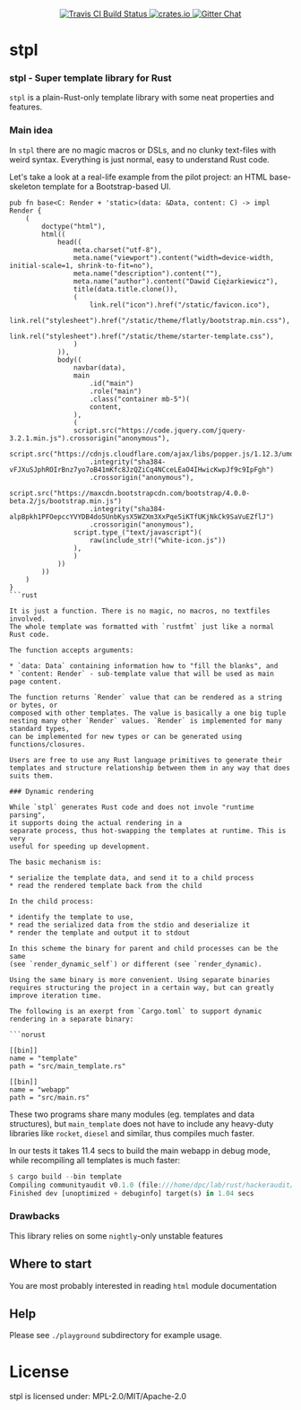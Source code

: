 <!-- README.md is auto-generated from README.tpl with `cargo readme` -->

<p align="center">
  <a href="https://travis-ci.org/dpc/stpl">
      <img src="https://img.shields.io/travis/dpc/stpl/master.svg?style=flat-square" alt="Travis CI Build Status">
  </a>
  <a href="https://crates.io/crates/stpl">
      <img src="http://meritbadge.herokuapp.com/stpl?style=flat-square" alt="crates.io">
  </a>
  <a href="https://gitter.im/dpc/stpl">
      <img src="https://img.shields.io/badge/GITTER-join%20chat-green.svg?style=flat-square" alt="Gitter Chat">
  </a>
  <br>
</p>

# stpl

### stpl - Super template library for Rust

`stpl` is a plain-Rust-only template library with some neat properties and
features.

### Main idea

In `stpl` there are no magic macros or DSLs, and no clunky
text-files with weird syntax. Everything is just normal, easy
to understand Rust code.


Let's take a look at a real-life example from the pilot project: an HTML
base-skeleton template for a Bootstrap-based UI.

```rust,no_run
pub fn base<C: Render + 'static>(data: &Data, content: C) -> impl Render {
    (
        doctype("html"),
        html((
            head((
                meta.charset("utf-8"),
                meta.name("viewport").content("width=device-width, initial-scale=1, shrink-to-fit=no"),
                meta.name("description").content(""),
                meta.name("author").content("Dawid Ciężarkiewicz"),
                title(data.title.clone()),
                (
                    link.rel("icon").href("/static/favicon.ico"),
                    link.rel("stylesheet").href("/static/theme/flatly/bootstrap.min.css"),
                    link.rel("stylesheet").href("/static/theme/starter-template.css"),
                )
            )),
            body((
                navbar(data),
                main
                    .id("main")
                    .role("main")
                    .class("container mb-5")(
                    content,
                ),
                (
                script.src("https://code.jquery.com/jquery-3.2.1.min.js").crossorigin("anonymous"),
                script.src("https://cdnjs.cloudflare.com/ajax/libs/popper.js/1.12.3/umd/popper.min.js")
                    .integrity("sha384-vFJXuSJphROIrBnz7yo7oB41mKfc8JzQZiCq4NCceLEaO4IHwicKwpJf9c9IpFgh")
                    .crossorigin("anonymous"),
                script.src("https://maxcdn.bootstrapcdn.com/bootstrap/4.0.0-beta.2/js/bootstrap.min.js")
                    .integrity("sha384-alpBpkh1PFOepccYVYDB4do5UnbKysX5WZXm3XxPqe5iKTfUKjNkCk9SaVuEZflJ")
                    .crossorigin("anonymous"),
                script.type_("text/javascript")(
                    raw(include_str!("white-icon.js"))
                ),
                )
            ))
        ))
    )
}
```rust

It is just a function. There is no magic, no macros, no textfiles involved.
The whole template was formatted with `rustfmt` just like a normal Rust code.

The function accepts arguments:

* `data: Data` containing information how to "fill the blanks", and
* `content: Render` - sub-template value that will be used as main page content.

The function returns `Render` value that can be rendered as a string or bytes, or
composed with other templates. The value is basically a one big tuple
nesting many other `Render` values. `Render` is implemented for many standard types,
can be implemented for new types or can be generated using functions/closures.

Users are free to use any Rust language primitives to generate their
templates and structure relationship between them in any way that does
suits them.

### Dynamic rendering

While `stpl` generates Rust code and does not invole "runtime parsing",
it supports doing the actual rendering in a
separate process, thus hot-swapping the templates at runtime. This is very
useful for speeding up development.

The basic mechanism is:

* serialize the template data, and send it to a child process
* read the rendered template back from the child

In the child process:

* identify the template to use,
* read the serialized data from the stdio and deserialize it
* render the template and output it to stdout

In this scheme the binary for parent and child processes can be the same
(see `render_dynamic_self`) or different (see `render_dynamic).

Using the same binary is more convenient. Using separate binaries
requires structuring the project in a certain way, but can greatly
improve iteration time.

The following is an exerpt from `Cargo.toml` to support dynamic
rendering in a separate binary:

```norust

[[bin]]
name = "template"
path = "src/main_template.rs"

[[bin]]
name = "webapp"
path = "src/main.rs"
```

These two programs share many modules (eg. templates and data structures),
but `main_template` does not have to include any heavy-duty libraries like
`rocket`, `diesel` and similar, thus compiles much faster.

In our tests it takes 11.4 secs to build the main webapp in debug mode,
while recompiling all templates is much faster:

```rust
$ cargo build --bin template
Compiling communityaudit v0.1.0 (file:///home/dpc/lab/rust/hackeraudit/web)
Finished dev [unoptimized + debuginfo] target(s) in 1.04 secs
```

### Drawbacks

This library relies on some `nightly`-only unstable features

## Where to start

You are most probably interested in reading `html` module documentation

## Help

Please see `./playground` subdirectory for example usage.

# License

stpl is licensed under: MPL-2.0/MIT/Apache-2.0
